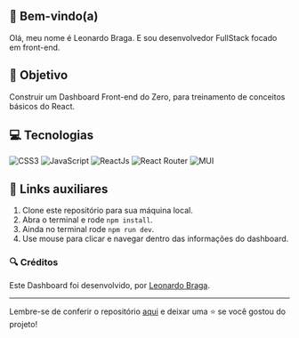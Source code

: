 ## 👋 Bem-vindo(a) 
Olá, meu nome é Leonardo Braga. E sou desenvolvedor FullStack focado em front-end.

## 📄  Objetivo
Construir um Dashboard Front-end do Zero, para treinamento de conceitos básicos do React.

## 💻 Tecnologias

![CSS3](https://img.shields.io/badge/css3-%231572B6.svg?style=for-the-badge&logo=css3&logoColor=white)
![JavaScript](https://img.shields.io/badge/javascript-%23323330.svg?style=for-the-badge&logo=javascript&logoColor=%23F7DF1E)
![ReactJs](https://img.shields.io/badge/-ReactJs-61DAFB?logo=react&logoColor=white&style=for-the-badge) 
![React Router](https://img.shields.io/badge/-React%20Router-CA4245?logo=react-router&style=for-the-badge) 
![MUI](https://img.shields.io/badge/Material%20UI-007FFF?style=for-the-badge&logo=mui&logoColor=white)

## 🔗 Links auxiliares

1. Clone este repositório para sua máquina local.
2. Abra o terminal e rode `npm install`.
3. Ainda no terminal rode `npm run dev`.
4. Use mouse para clicar e navegar dentro das informações do dashboard.
 

### 🔍 Créditos

Este Dashboard foi desenvolvido, por [Leonardo Braga](https://github.com/Vegildo).

---

Lembre-se de conferir o repositório [aqui](https://github.com/Vegildo/dashboard-app) e deixar uma ⭐️ se você gostou do projeto!
